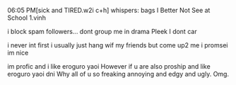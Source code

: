 

06:05 PM[sick and TIRED.w2i c+h] whispers: bags I Better Not See at School 1.vinh


i block spam followers... dont group me in drama Pleek I dont car

i never int first i usually just hang wif my friends but come up2 me i promsei im nice 

im profic and i like eroguro yaoi However if u are also proship and like eroguro yaoi dni Why all of u so freaking annoying and edgy and ugly. Omg. 
